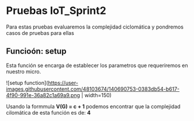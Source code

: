 # Pruebas IoT_Sprint2

Para estas pruebas evaluaremos la complejidad ciclomática y pondremos casos de pruebas para ellas

## Funcioón: setup

Esta función se encarga de establecer los parametros que requeriremos en nuestro micro.

![setup function](https://user-images.githubusercontent.com/48103674/140690753-0383db54-b617-4f90-991e-36a82c1a69a9.png | width=150)

Usando la formmula **V(G) = c + 1** podemos encontrar que la complejidad cilomática de esta función es de: **4**



